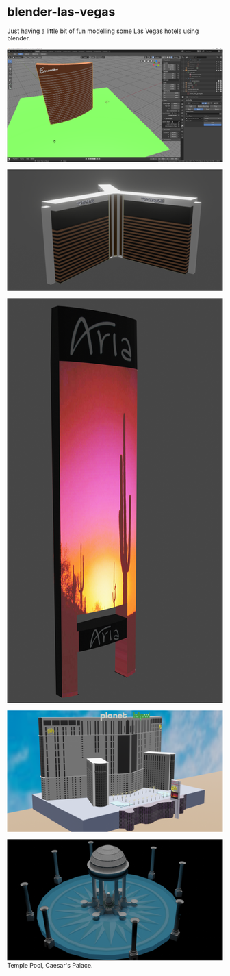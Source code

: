 # blender-las-vegas
Just having a little bit of fun modelling some Las Vegas hotels using blender.

![Encore Hotel](assets/encore_screen_shot.png)

![mirage_render](assets/mirage_render_screen_shot.png)

<!-- <img src="assets/aria_neon_sign.png" style="height: 50%; width: 50%" /> -->
![aria_neon_sign](assets/aria_neon_sign.png)

![ph_overview](hotels/planet_hollywood/renders/overview.png)

![temple_pool caesars palace](hotels/caesars_palace/renders/cycles_overview.png)
Temple Pool, Caesar's Palace.
